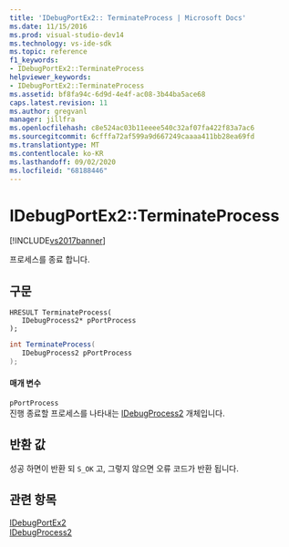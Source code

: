 ```yaml
---
title: 'IDebugPortEx2:: TerminateProcess | Microsoft Docs'
ms.date: 11/15/2016
ms.prod: visual-studio-dev14
ms.technology: vs-ide-sdk
ms.topic: reference
f1_keywords:
- IDebugPortEx2::TerminateProcess
helpviewer_keywords:
- IDebugPortEx2::TerminateProcess
ms.assetid: bf8fa94c-6d9d-4e4f-ac08-3b44ba5ace68
caps.latest.revision: 11
ms.author: gregvanl
manager: jillfra
ms.openlocfilehash: c8e524ac03b11eeee540c32af07fa422f83a7ac6
ms.sourcegitcommit: 6cfffa72af599a9d667249caaaa411bb28ea69fd
ms.translationtype: MT
ms.contentlocale: ko-KR
ms.lasthandoff: 09/02/2020
ms.locfileid: "68188446"
---
```

# <a name="idebugportex2terminateprocess"></a>IDebugPortEx2::TerminateProcess
[!INCLUDE[vs2017banner](../../../includes/vs2017banner.md)]

프로세스를 종료 합니다.  
  
## <a name="syntax"></a>구문  
  
```cpp#  
HRESULT TerminateProcess(   
   IDebugProcess2* pPortProcess  
);  
```  
  
```csharp  
int TerminateProcess(   
   IDebugProcess2 pPortProcess  
);  
```  
  
#### <a name="parameters"></a>매개 변수  
 `pPortProcess`  
 진행 종료할 프로세스를 나타내는 [IDebugProcess2](../../../extensibility/debugger/reference/idebugprocess2.md) 개체입니다.  
  
## <a name="return-value"></a>반환 값  
 성공 하면이 반환 되 `S_OK` 고, 그렇지 않으면 오류 코드가 반환 됩니다.  
  
## <a name="see-also"></a>관련 항목  
 [IDebugPortEx2](../../../extensibility/debugger/reference/idebugportex2.md)   
 [IDebugProcess2](../../../extensibility/debugger/reference/idebugprocess2.md)
